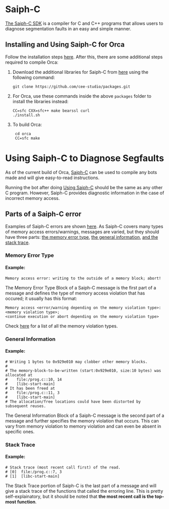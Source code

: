 # Saiph-C

[The Saiph-C SDK](https://www.cee.studio/get_sdk.html) is a compiler for C and C++ programs that allows users to diagnose segmentation faults in an easy and simple manner.

## Installing and Using Saiph-C for Orca

Follow the installation steps [here](https://www.cee.studio/get_sdk.html). After this, there are some additional steps required to compile Orca:

1. Download the additional libraries for Saiph-C from [here](https://github.com/cee-studio/packages) using the following command:
   ```
   git clone https://github.com/cee-studio/packages.git
   ```
2. For Orca, use these commands inside the above `packages` folder to install the libraries instead:
    ```
    CC=sfc CXX=sfc++ make bearssl curl
    ./install.sh
    ```
3. To build Orca:
   ```
    cd orca
    CC=sfc make
   ```


# Using Saiph-C to Diagnose Segfaults

As of the current build of Orca, [Saiph-C](https://www.cee.studio/get_sdk.html) can be used to compile any bots made and will give easy-to-read instructions.

Running the bot after doing [Using Saiph-C](#installing-and-using-saiph-c-for-orca) should be the same as any other C program. However, Saiph-C provides diagnostic information in the case of incorrect memory access.

## Parts of a Saiph-C error

Examples of Saiph-C errors are shown [here](https://www.cee.studio/benefits.html).
As Saiph-C covers many types of memory access errors/warnings, messages are varied, but they should have three parts: [the memory error type](#memory-error-type), [the general information](#general-information), [and the stack trace](#stack-trace).

### Memory Error Type

#### Example:
```
Memory access error: writing to the outside of a memory block; abort!
```

The Memory Error Type Block of a Saiph-C message is the first part of a message and defines the type of memory access violation that has occured; it usually has this format:

```
Memory access <error/warning depending on the memory violation type>: 
<memory violation type>; 
<continue execution or abort depending on the memory violation type>
```

Check [here](https://www.cee.studio/benefits.html) for a list of all the memory violation types.

### General Information

#### Example:
```
# Writing 1 bytes to 0x929e010 may clobber other memory blocks.
#
# The memory-block-to-be-written (start:0x929e010, size:10 bytes) was allocated at
#    file:/prog.c::10, 14
#    [libc-start-main]
# It has been freed at
#    file:/prog.c::11, 3
#    [libc-start-main]
# The allocation/free locations could have been distorted by subsequent reuses.
```

The General Information Block of a Saiph-C message is the second part of a message and further specifies the memory violation that occurs. This can vary from memory violation to memory violation and can even be absent in specific ones.

### Stack Trace

#### Example:
```
# Stack trace (most recent call first) of the read.
# [0]  file:/prog.c::7, 3
# [1]  [libc-start-main]
```
The Stack Trace portion of Saiph-C is the last part of a message and will give a stack trace of the functions that called the erroring line. This is pretty self-explainatory, but it should be noted that **the most recent call is the top-most function**.
